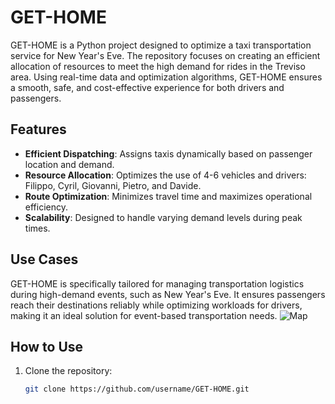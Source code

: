 # GET-HOME

GET-HOME is a Python project designed to optimize a taxi transportation service for New Year's Eve. The repository focuses on creating an efficient allocation of resources to meet the high demand for rides in the Treviso area. Using real-time data and optimization algorithms, GET-HOME ensures a smooth, safe, and cost-effective experience for both drivers and passengers.

## Features
- **Efficient Dispatching**: Assigns taxis dynamically based on passenger location and demand.
- **Resource Allocation**: Optimizes the use of 4-6 vehicles and drivers: Filippo, Cyril, Giovanni, Pietro, and Davide.
- **Route Optimization**: Minimizes travel time and maximizes operational efficiency.
- **Scalability**: Designed to handle varying demand levels during peak times.

## Use Cases
GET-HOME is specifically tailored for managing transportation logistics during high-demand events, such as New Year's Eve. It ensures passengers reach their destinations reliably while optimizing workloads for drivers, making it an ideal solution for event-based transportation needs.
![Map](maps.png)
## How to Use
1. Clone the repository:
   ```bash
   git clone https://github.com/username/GET-HOME.git
